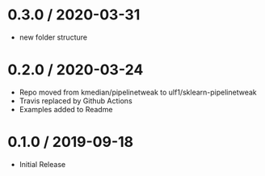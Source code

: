 # 0.3.0 / 2020-03-31

  * new folder structure

# 0.2.0 / 2020-03-24

  * Repo moved from kmedian/pipelinetweak to ulf1/sklearn-pipelinetweak
  * Travis replaced by Github Actions
  * Examples added to Readme

# 0.1.0 / 2019-09-18

  * Initial Release
